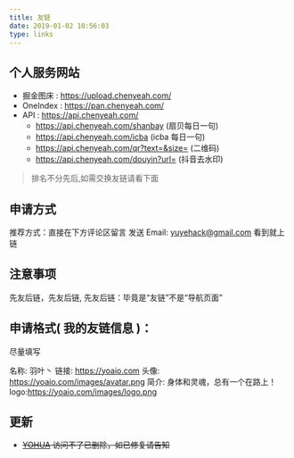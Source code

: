 ```yaml
---
title: 友链
date: 2019-01-02 10:56:03
type: links
---
```


## 个人服务网站

- 掘金图床 : https://upload.chenyeah.com/
- OneIndex : https://pan.chenyeah.com/
- API : https://api.chenyeah.com/
  - https://api.chenyeah.com/shanbay (扇贝每日一句)
  - https://api.chenyeah.com/icba (icba 每日一句)
  - https://api.chenyeah.com/qr?text=&size= (二维码)
  - https://api.chenyeah.com/douyin?url= (抖音去水印)

> 排名不分先后,如需交换友链请看下面

## 申请方式

推荐方式：直接在下方评论区留言
发送 Email: yuyehack@gmail.com
看到就上链

## 注意事项

先友后链，先友后链, 先友后链：毕竟是“友链”不是“导航页面”

## 申请格式( 我的友链信息 )：

尽量填写

名称: 羽叶丶
链接: https://yoaio.com
头像: https://yoaio.com/images/avatar.png
简介: 身体和灵魂，总有一个在路上！
logo:https://yoaio.com/images/logo.png
## 更新

- ~~[YOHUA](https://yohua.ml) 访问不了已删除，如已修复请告知~~
